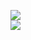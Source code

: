 [![](https://img.shields.io/badge/Made%20With-Github%20Spray-lightgrey.svg?style=for-the-badge&logo=github)](https://github.com/Annihil/github-spray#17212)  
[![](https://i.imgur.com/2DrTn0Z.gif)](https://github.com/Annihil/github-spray)
